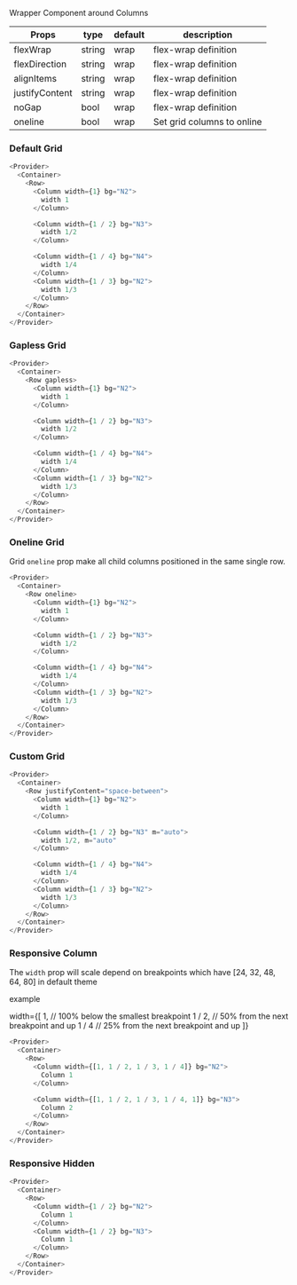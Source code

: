 Wrapper Component around Columns

| Props          | type   | default | description                |
| -------------- | ------ | ------- | -------------------------- |
| flexWrap       | string | wrap    | flex-wrap definition       |
| flexDirection  | string | wrap    | flex-wrap definition       |
| alignItems     | string | wrap    | flex-wrap definition       |
| justifyContent | string | wrap    | flex-wrap definition       |
| noGap          | bool   | wrap    | flex-wrap definition       |
| oneline        | bool   | wrap    | Set grid columns to online |

### Default Grid

```js
<Provider>
  <Container>
    <Row>
      <Column width={1} bg="N2">
        width 1
      </Column>

      <Column width={1 / 2} bg="N3">
        width 1/2
      </Column>

      <Column width={1 / 4} bg="N4">
        width 1/4
      </Column>
      <Column width={1 / 3} bg="N2">
        width 1/3
      </Column>
    </Row>
  </Container>
</Provider>
```

### Gapless Grid

```js
<Provider>
  <Container>
    <Row gapless>
      <Column width={1} bg="N2">
        width 1
      </Column>

      <Column width={1 / 2} bg="N3">
        width 1/2
      </Column>

      <Column width={1 / 4} bg="N4">
        width 1/4
      </Column>
      <Column width={1 / 3} bg="N2">
        width 1/3
      </Column>
    </Row>
  </Container>
</Provider>
```

### Oneline Grid

Grid `oneline` prop make all child columns positioned in the same single row.

```js
<Provider>
  <Container>
    <Row oneline>
      <Column width={1} bg="N2">
        width 1
      </Column>

      <Column width={1 / 2} bg="N3">
        width 1/2
      </Column>

      <Column width={1 / 4} bg="N4">
        width 1/4
      </Column>
      <Column width={1 / 3} bg="N2">
        width 1/3
      </Column>
    </Row>
  </Container>
</Provider>
```

### Custom Grid

```js
<Provider>
  <Container>
    <Row justifyContent="space-between">
      <Column width={1} bg="N2">
        width 1
      </Column>

      <Column width={1 / 2} bg="N3" m="auto">
        width 1/2, m="auto"
      </Column>

      <Column width={1 / 4} bg="N4">
        width 1/4
      </Column>
      <Column width={1 / 3} bg="N2">
        width 1/3
      </Column>
    </Row>
  </Container>
</Provider>
```

### Responsive Column

The `width` prop will scale depend on breakpoints which have [24, 32, 48, 64, 80] in default theme

example

width={[
1, // 100% below the smallest breakpoint
1 / 2, // 50% from the next breakpoint and up
1 / 4 // 25% from the next breakpoint and up
]}

```js
<Provider>
  <Container>
    <Row>
      <Column width={[1, 1 / 2, 1 / 3, 1 / 4]} bg="N2">
        Column 1
      </Column>

      <Column width={[1, 1 / 2, 1 / 3, 1 / 4, 1]} bg="N3">
        Column 2
      </Column>
    </Row>
  </Container>
</Provider>
```

### Responsive Hidden

```js
<Provider>
  <Container>
    <Row>
      <Column width={1 / 2} bg="N2">
        Column 1
      </Column>
      <Column width={1 / 2} bg="N3">
        Column 1
      </Column>
    </Row>
  </Container>
</Provider>
```
